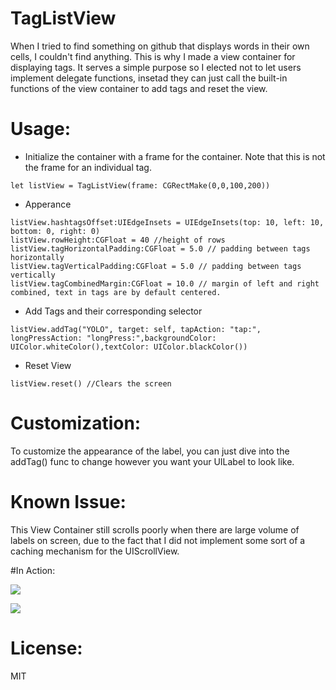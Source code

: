 # TagListView
When I tried to find something on github that displays words in their own cells, I couldn't find anything. This is why I made a view container for displaying tags. It serves a simple purpose so I elected not to let users implement delegate functions, insetad they can just call the built-in functions of the view container to add tags and reset the view. 

# Usage:
* Initialize the container with a frame for the container. Note that this is not the frame for an individual tag. 
``` 
let listView = TagListView(frame: CGRectMake(0,0,100,200))
```

* Apperance 
``` 
listView.hashtagsOffset:UIEdgeInsets = UIEdgeInsets(top: 10, left: 10, bottom: 0, right: 0)
listView.rowHeight:CGFloat = 40 //height of rows
listView.tagHorizontalPadding:CGFloat = 5.0 // padding between tags horizontally
listView.tagVerticalPadding:CGFloat = 5.0 // padding between tags vertically
listView.tagCombinedMargin:CGFloat = 10.0 // margin of left and right combined, text in tags are by default centered.
```



* Add Tags and their corresponding selector
```
listView.addTag("YOLO", target: self, tapAction: "tap:", longPressAction: "longPress:",backgroundColor: UIColor.whiteColor(),textColor: UIColor.blackColor()) 
``` 
* Reset View
``` 
listView.reset() //Clears the screen
```

# Customization:
To customize the appearance of the label, you can just dive into the addTag() func to change however you want your UILabel to look like. 

# Known Issue:
This View Container still scrolls poorly when there are large volume of labels on screen, due to the fact that I did not implement some sort of a caching mechanism for the UIScrollView. 


#In Action:

[![](https://dl.dropboxusercontent.com/s/u4zhtf3lj31p7ti/Photo%20Oct%2028%2C%206%2037%2033%20PM.png
)](https://dl.dropboxusercontent.com/s/u4zhtf3lj31p7ti/Photo%20Oct%2028%2C%206%2037%2033%20PM.png
)

[![](https://dl.dropboxusercontent.com/s/dgrudpysyd70ta9/Simulator%20Screen%20Shot%20Oct%2028%2C%202015%2C%206.42.43%20PM.png)](https://dl.dropboxusercontent.com/s/dgrudpysyd70ta9/Simulator%20Screen%20Shot%20Oct%2028%2C%202015%2C%206.42.43%20PM.png)

# License:
MIT

